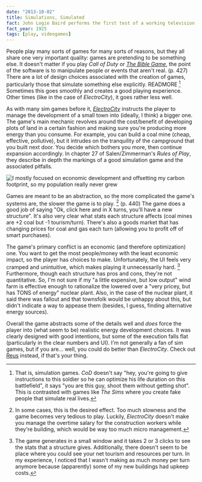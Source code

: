 ```yaml
---
date: "2013-10-02"
title: Simulations, Simulated
fact: John Logie Baird performs the first test of a working television system.
fact_year: 1925
tags: [play, videogames]
---
```


People play many sorts of games for many sorts of reasons, but they all share one very important quality: games are pretending to be something else. It doesn't matter if you play _Call of Duty_ or [_The Bible Game_](http://en.wikipedia.org/wiki/The_Bible_Game), the point of the software is to manipulate people or events that aren't real. (p. 427) There are a lot of design choices associated with the creation of games, particularly those that simulate something else explicitly. READMORE [^1] Sometimes this goes smoothly and creates a good playing experience. Other times (like in the case of _ElectroCity_), it goes rather less well.

As with many sim games before it, [_ElectroCity_](http://www.electrocity.co.nz/) instructs the player to manage the development of a small town into (ideally, I think) a bigger one. The game's main mechanic revolves around the cost/benefit of developing plots of land in a certain fashion and making sure you're producing more energy than you consume. For example, you can build a coal mine (cheap, effective, pollutive), but it intrudes on the tranquility of the campground that you built next door. You decide which bothers you more, then continue expansion accordingly. In chapter 27 of Salen/Zimmerman's _Rules of Play_, they describe in depth the markings of a good simulation game and the associated pitfalls.

![I mostly focused on economic development and offsetting my carbon footprint, so my population really never grew](https://i.imgur.com/CNMnf4E.jpg)

Games are meant to be an abstraction, so the more complicated the game's systems are, the slower the game is to play. [^2] (p. 440) The game does a good job of saying "Ok, click here and in X turns, you'll have a new structure". It's also very clear what stats each structure affects (coal mines are +2 coal but -1 tourism/turn). There's also a goods market that has changing prices for coal and gas each turn (allowing you to profit off of smart purchases).

The game's primary conflict is an economic (and therefore optimization) one. You want to get the most people/money with the least economic impact, so the player has choices to make. Unfortunately, the UI feels very cramped and unintuitive, which makes playing it unnecessarily hard. [^3] Furthermore, though each structure has pros and cons, they're not quantitative. So, I'm not sure if my "a little expensive, but low output" wind farm is effective enough to rationalize the lowered over a "very pricey, but has TONS of energy" nuclear plant. Also, in the case of the nuclear plant, it said there was fallout and that townsfolk would be unhappy about this, but didn't indicate a way to appease them (besides, I guess, finding alternative energy sources).

Overall the game abstracts some of the details well and _does_ force the player into (what seem to be) realistic energy development choices. It was clearly designed with good intentions, but some of the execution falls flat (particularly in the clear numbers and UI). I'm not generally a fan of sim games, but if you are… well, you could do better than _ElectroCity_. Check out [Reus](http://store.steampowered.com/app/222730/) instead, if that's your thing.

[^1]: That is, simulation games. _CoD_ doesn't say "hey, you're going to give instructions to this soldier so he can optimize his life duration on this battlefield", it says "you are this guy, shoot them without getting shot". This is contrasted with games like _The Sims_ where you create fake people that simulate real lives.
[^2]: In some cases, this is the desired effect. Too much slowness and the game becomes very tedious to play. Luckily, _ElectroCity_ doesn't make you manage the overtime salary for the construction workers while they're building, which would be way too much micro management.
[^3]: The game generates in a small window and it takes 2 or 3 clicks to see the stats that a structure gives. Additionally, there doesn't seem to be place where you could see your net tourism and resources per turn. In my experience, I noticed that I wasn't making as much money per turn anymore because (apparently) some of my new buildings had upkeep costs.

